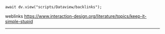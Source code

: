 ```dataviewjs
await dv.view("scripts/Dataview/backlinks");
```
weblinks https://www.interaction-design.org/literature/topics/keep-it-simple-stupid
___
